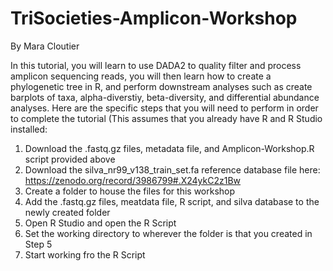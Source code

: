 # TriSocieties-Amplicon-Workshop
By Mara Cloutier

In this tutorial, you will learn to use DADA2 to quality filter and process amplicon sequencing reads, you will then learn how to create a phylogenetic tree in R, and perform downstream analyses such as create barplots of taxa, alpha-diverstiy, beta-diversity, and differential abundance analyses.
Here are the specific steps that you will need to perform in order to complete the tutorial (This assumes that you already have R and R Studio installed:
1. Download the .fastq.gz files, metadata file, and Amplicon-Workshop.R script provided above
2. Download the silva_nr99_v138_train_set.fa reference database file here: https://zenodo.org/record/3986799#.X24ykC2z1Bw
3. Create a folder to house the files for this workshop
4. Add the .fastq.gz files, meatdata file, R script, and silva database to the newly created folder
5. Open R Studio and open the R Script
6. Set the working directory to wherever the folder is that you created in Step 5
7. Start working fro the R Script

